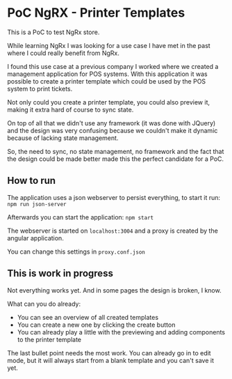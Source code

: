 # PoC NgRX - Printer Templates

This is a PoC to test NgRx store.

While learning NgRx I was looking for a use case I have met in the past where I could really benefit from NgRx.

I found this use case at a previous company I worked where we created a management application for POS systems.
With this application it was possible to create a printer template which could be used by the POS system to print
tickets.

Not only could you create a printer template, you could also preview it, making it extra hard of course to sync state.

On top of all that we didn't use any framework (it was done with JQuery) and the design was very confusing because
we couldn't make it dynamic because of lacking state management.

So, the need to sync, no state management, no framework and the fact that the design could be made better made this the 
perfect candidate for a PoC.

## How to run

The application uses a json webserver to persist everything, to start it run: `npm run json-server`

Afterwards you can start the application: `npm start`

The webserver is started on `localhost:3004` and a proxy is created by the angular application.

You can change this settings in `proxy.conf.json`

## This is work in progress

Not everything works yet. And in some pages the design is broken, I know.

What can you do already:
* You can see an overview of all created templates
* You can create a new one by clicking the create button
* You can already play a little with the previewing and adding components to the printer template

The last bullet point needs the most work. You can already go in to edit mode, but it will always start from a
blank template and you can't save it yet.
